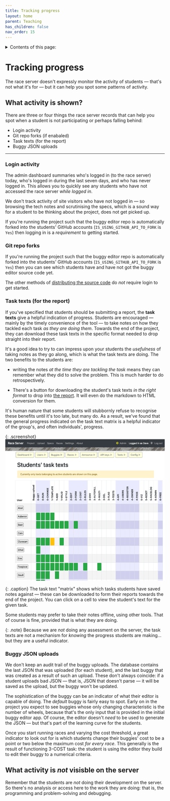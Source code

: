 ```yaml
---
title: Tracking progress
layout: home
parent: Teaching
has_children: false
nav_order: 15
---
```


<details close markdown="block">
  <summary>
    Contents of this page:
  </summary>
  {: .text-delta }
- TOC
{:toc}
</details>

# Tracking progress

The race server doesn't expressly monitor the activity of students — that's not
what it's for — but it can help you spot some patterns of activity.

## What activity is shown?

There are three or four things the race server records that can help you spot
when a student is not participating or perhaps falling behind:

* Login activity
* Git repo forks (if enabaled)
* Task texts (for the report)
* Buggy JSON uploads

---

### Login activity

The admin dashboard summaries who's logged in (to the race server) today,
who's logged in during the last seven days, and who has never logged in.
This allows you to quickly see any students who have not accessed the race
server _while logged in_.

We don't track activity of site visitors who have not logged in — so browsing
the tech notes and scrutinising the specs, which is a sound way for a student
to be thinking about the project, does not get picked up.

If you're running the project such that the buggy editor repo is automatically
forked into the students' GitHub accounts (`IS_USING_GITHUB_API_TO_FORK` is
`Yes`) then logging in is a _requirement_ to getting started.

### Git repo forks

If you're running the project such that the buggy editor repo is automatically
forked into the students' GitHub accounts (`IS_USING_GITHUB_API_TO_FORK` is
`Yes`) then you can see which students have and have not got the buggy editor
source code yet.

The other methods of [distributing the source code](../buggy-editor/distributing-the-code)
do _not_ require login to get started.

###  Task texts (for the report)

If you've specified that students should be submitting a report, the **task
texts** give a helpful indication of progress. Students are encouraged — mainly
by the timely convenience of the tool — to take notes on how they tackled each
task _as they are doing them_. Towards the end of the project, they can
download these task texts in the specific format needed to drop straight into
their report.

It's a good idea to try to can impress upon your students the _usefulness_ of
taking notes as they go along, which is what the task texts are doing. The two
benefits to the students are:

* writing the notes _at the time they are tackling the task_ means they can
  remember what they did to solve the problem. This is much harder to do
  retrospectively.

* There's a button for downloading the student's task texts _in the right
  format_ to drop into [the report](report). It will even do the markdown to
  HTML conversion for them.

It's human nature that some students will stubbornly refuse to recognise these
benefits until it's too late, but many do. As a result, we've found that the
general progress indicated on the task text matrix is a helpful indicator of
the group's, and often individuals', progress.

{: .screenshot}
![Screenshot of student task texts](/docs/img/screenshots/student-task-texts.png)

{: .caption}
The task text "matrix" shows which tasks students have saved notes against —
these can be downloaded to form their reports towards the end of the project.
You can click on a cell to view the student's text for the given task.


Some students may prefer to take their notes offline, using other tools. That
of course is fine, provided that is what they are doing.

{: .note}
Because we are _not_ doing any assessment on the server, the task texts are
not a mechanism for _knowing_ the progress students are making... but they are
a useful indicator.

### Buggy JSON uploads

We don't keep an audit trail of the buggy uploads. The database contains the
last JSON that was uploaded (for each student), and the last buggy that was 
created as a result of such an upload. These don't always coincide: if a
student uploads bad JSON — that is, JSON that doesn't parse — it will be
saved as the upload, but the buggy won't be updated. 

The sophistication of the buggy can be an indicator of what their editor is
capable of doing. The _default_ buggy is fairly easy to spot. Early on in the
project you expect to see buggies whose only changing characteristic is the
number of wheels, because that's the only input that is provided in the initial
buggy editor app. Of course, the editor doesn't _need_ to be used to generate
the JSON — but that's part of the learning curve for the students.

Once you start running races and varying the cost threshold, a great indicator
to look out for is which students change their buggies' cost to be a point or
two below the maximum cost _for every race_. This generally is the result of
functioning 3-COST task: the student is using the editor they build to edit
their buggy to a numerical criteria.


## What activity is _not_ visisble on the server

Remember that the students are _not_ doing their development on the server.
So there's no analysis or access here to the work they are doing: that is, 
the programming and problem-solving and debugging.

